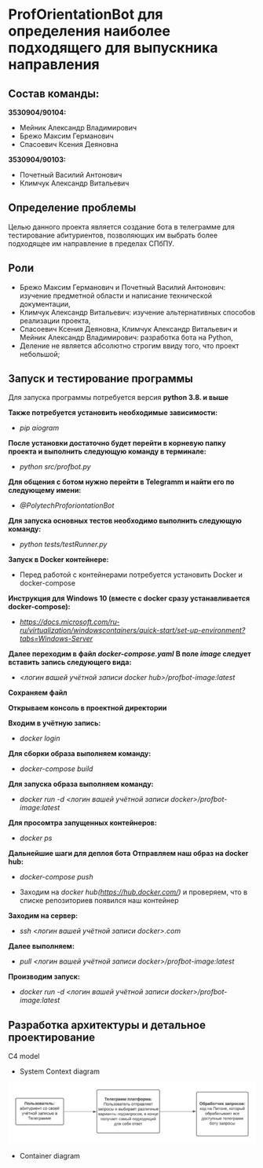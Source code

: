 # ProfOrientationBot для определения наиболее подходящего для выпускника направления

## Состав команды: 
**3530904/90104:**
* Мейник Александр Владимирович
* Брежо Максим Германович
* Спасоевич Ксения Деяновна 

**3530904/90103:**
* Почетный Василий Антонович
* Климчук Александр Витальевич

## Определение проблемы
Целью данного проекта является создание бота в телеграмме для тестирование абитуриентов, позволяющих им выбрать более подходящее им направление в пределах СПбПУ.

## Роли
* Брежо Максим Германович и Почетный Василий Антонович: изучение предметной области и написание технической документации,
* Климчук Александр Витальевич: изучение альтернативных способов реализации проекта,
* Спасоевич Ксения Деяновна, Климчук Александр Витальевич и Мейник Александр Владимирович: разработка бота на Python,
* Деление не является абсолютно строгим ввиду того, что проект небольшой;

## Запуск и тестирование программы
Для запуска программы потребуется версия **python 3.8. и выше**

**Также потребуется установить необходимые зависимости:**
* *pip aiogram*

**После установки достаточно будет перейти в корневую папку проекта и выполнить следующую команду в терминале:**
* *python src/profbot.py*

**Для общения с ботом нужно перейти в Telegramm и найти его по следующему имени:**
* *@PolytechProforiontationBot*

**Для запуска основных тестов необходимо выполнить следующую команду:**
* *python tests/testRunner.py*

**Запуск в Docker контейнере:**
* Перед работой с контейнерами потребуется установить Docker и docker-compose

**Инструкция для Windows 10 (вместе с docker сразу устанавливается docker-compose):**
* *https://docs.microsoft.com/ru-ru/virtualization/windowscontainers/quick-start/set-up-environment?tabs=Windows-Server*

**Далее переходим в файл *docker-compose.yaml***
**В поле *image* следует вставить запись следующего вида:**
* *<логин вашей учётной записи docker hub>/profbot-image:latest*

**Сохраняем файл**

**Открываем консоль в проектной директории**

**Входим в учётную запись:**
* *docker login*

**Для сборки образа выполняем команду:**
* *docker-compose build*

**Для запуска образа выполняем команду:**
* *docker run -d <логин вашей учётной записи docker>/profbot-image:latest*

**Для просомтра запущенных контейнеров:**
* *docker ps*

**Дальнейшие шаги для деплоя бота**
**Отправляем наш образ на docker hub:**
* *docker-compose push*

* Заходим на *docker hub(https://hub.docker.com/)* и проверяем, что в списке репозиториев появился наш контейнер

**Заходим на сервер:**
* *ssh <логин вашей учётной записи docker>.com*

**Далее выполняем:**
* *pull <логин вашей учётной записи docker>/profbot-image:latest*

**Производим запуск:**
* *docker run -d <логин вашей учётной записи docker>/profbot-image:latest*

## Разработка архитектуры и детальное проектирование
C4 model
* System Context diagram

![ System Context diagram](https://github.com/kseniaspasoevich/ProfOrientationBot/blob/main/Documentation/ContextDiagram%20(1).png?raw=true..)

* Container diagram
